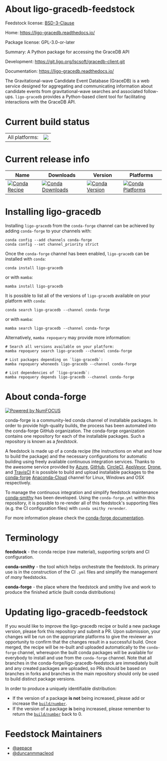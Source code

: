 About ligo-gracedb-feedstock
============================

Feedstock license: [BSD-3-Clause](https://github.com/conda-forge/ligo-gracedb-feedstock/blob/main/LICENSE.txt)

Home: https://ligo-gracedb.readthedocs.io/

Package license: GPL-3.0-or-later

Summary: A Python package for accessing the GraceDB API

Development: https://git.ligo.org/lscsoft/gracedb-client.git

Documentation: https://ligo-gracedb.readthedocs.io/

The Gravitational-wave Candidate Event Database (GraceDB) is a
web service designed for aggregating and communicating information
about candidate events from gravitational-wave searches and
associated follow-ups.  `ligo-gracedb` provides a Python-based
client tool for facilitating interactions with the GraceDB API.


Current build status
====================


<table><tr><td>All platforms:</td>
    <td>
      <a href="https://dev.azure.com/conda-forge/feedstock-builds/_build/latest?definitionId=6062&branchName=main">
        <img src="https://dev.azure.com/conda-forge/feedstock-builds/_apis/build/status/ligo-gracedb-feedstock?branchName=main">
      </a>
    </td>
  </tr>
</table>

Current release info
====================

| Name | Downloads | Version | Platforms |
| --- | --- | --- | --- |
| [![Conda Recipe](https://img.shields.io/badge/recipe-ligo--gracedb-green.svg)](https://anaconda.org/conda-forge/ligo-gracedb) | [![Conda Downloads](https://img.shields.io/conda/dn/conda-forge/ligo-gracedb.svg)](https://anaconda.org/conda-forge/ligo-gracedb) | [![Conda Version](https://img.shields.io/conda/vn/conda-forge/ligo-gracedb.svg)](https://anaconda.org/conda-forge/ligo-gracedb) | [![Conda Platforms](https://img.shields.io/conda/pn/conda-forge/ligo-gracedb.svg)](https://anaconda.org/conda-forge/ligo-gracedb) |

Installing ligo-gracedb
=======================

Installing `ligo-gracedb` from the `conda-forge` channel can be achieved by adding `conda-forge` to your channels with:

```
conda config --add channels conda-forge
conda config --set channel_priority strict
```

Once the `conda-forge` channel has been enabled, `ligo-gracedb` can be installed with `conda`:

```
conda install ligo-gracedb
```

or with `mamba`:

```
mamba install ligo-gracedb
```

It is possible to list all of the versions of `ligo-gracedb` available on your platform with `conda`:

```
conda search ligo-gracedb --channel conda-forge
```

or with `mamba`:

```
mamba search ligo-gracedb --channel conda-forge
```

Alternatively, `mamba repoquery` may provide more information:

```
# Search all versions available on your platform:
mamba repoquery search ligo-gracedb --channel conda-forge

# List packages depending on `ligo-gracedb`:
mamba repoquery whoneeds ligo-gracedb --channel conda-forge

# List dependencies of `ligo-gracedb`:
mamba repoquery depends ligo-gracedb --channel conda-forge
```


About conda-forge
=================

[![Powered by
NumFOCUS](https://img.shields.io/badge/powered%20by-NumFOCUS-orange.svg?style=flat&colorA=E1523D&colorB=007D8A)](https://numfocus.org)

conda-forge is a community-led conda channel of installable packages.
In order to provide high-quality builds, the process has been automated into the
conda-forge GitHub organization. The conda-forge organization contains one repository
for each of the installable packages. Such a repository is known as a *feedstock*.

A feedstock is made up of a conda recipe (the instructions on what and how to build
the package) and the necessary configurations for automatic building using freely
available continuous integration services. Thanks to the awesome service provided by
[Azure](https://azure.microsoft.com/en-us/services/devops/), [GitHub](https://github.com/),
[CircleCI](https://circleci.com/), [AppVeyor](https://www.appveyor.com/),
[Drone](https://cloud.drone.io/welcome), and [TravisCI](https://travis-ci.com/)
it is possible to build and upload installable packages to the
[conda-forge](https://anaconda.org/conda-forge) [Anaconda-Cloud](https://anaconda.org/)
channel for Linux, Windows and OSX respectively.

To manage the continuous integration and simplify feedstock maintenance
[conda-smithy](https://github.com/conda-forge/conda-smithy) has been developed.
Using the ``conda-forge.yml`` within this repository, it is possible to re-render all of
this feedstock's supporting files (e.g. the CI configuration files) with ``conda smithy rerender``.

For more information please check the [conda-forge documentation](https://conda-forge.org/docs/).

Terminology
===========

**feedstock** - the conda recipe (raw material), supporting scripts and CI configuration.

**conda-smithy** - the tool which helps orchestrate the feedstock.
                   Its primary use is in the construction of the CI ``.yml`` files
                   and simplify the management of *many* feedstocks.

**conda-forge** - the place where the feedstock and smithy live and work to
                  produce the finished article (built conda distributions)


Updating ligo-gracedb-feedstock
===============================

If you would like to improve the ligo-gracedb recipe or build a new
package version, please fork this repository and submit a PR. Upon submission,
your changes will be run on the appropriate platforms to give the reviewer an
opportunity to confirm that the changes result in a successful build. Once
merged, the recipe will be re-built and uploaded automatically to the
`conda-forge` channel, whereupon the built conda packages will be available for
everybody to install and use from the `conda-forge` channel.
Note that all branches in the conda-forge/ligo-gracedb-feedstock are
immediately built and any created packages are uploaded, so PRs should be based
on branches in forks and branches in the main repository should only be used to
build distinct package versions.

In order to produce a uniquely identifiable distribution:
 * If the version of a package **is not** being increased, please add or increase
   the [``build/number``](https://docs.conda.io/projects/conda-build/en/latest/resources/define-metadata.html#build-number-and-string).
 * If the version of a package **is** being increased, please remember to return
   the [``build/number``](https://docs.conda.io/projects/conda-build/en/latest/resources/define-metadata.html#build-number-and-string)
   back to 0.

Feedstock Maintainers
=====================

* [@aepace](https://github.com/aepace/)
* [@duncanmmacleod](https://github.com/duncanmmacleod/)

